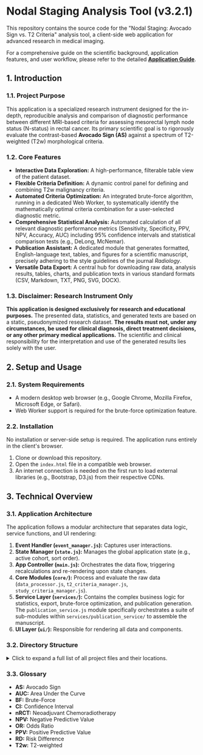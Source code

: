 # Nodal Staging Analysis Tool (v3.2.1)

This repository contains the source code for the "Nodal Staging: Avocado Sign vs. T2 Criteria" analysis tool, a client-side web application for advanced research in medical imaging.

For a comprehensive guide on the scientific background, application features, and user workflow, please refer to the detailed **[Application Guide](./docs/Application_Guide.md)**.

## 1. Introduction

### 1.1. Project Purpose
This application is a specialized research instrument designed for the in-depth, reproducible analysis and comparison of diagnostic performance between different MRI-based criteria for assessing mesorectal lymph node status (N-status) in rectal cancer. Its primary scientific goal is to rigorously evaluate the contrast-based **Avocado Sign (AS)** against a spectrum of T2-weighted (T2w) morphological criteria.

### 1.2. Core Features
*   **Interactive Data Exploration:** A high-performance, filterable table view of the patient dataset.
*   **Flexible Criteria Definition:** A dynamic control panel for defining and combining T2w malignancy criteria.
*   **Automated Criteria Optimization:** An integrated brute-force algorithm, running in a dedicated Web Worker, to systematically identify the mathematically optimal criteria combination for a user-selected diagnostic metric.
*   **Comprehensive Statistical Analysis:** Automated calculation of all relevant diagnostic performance metrics (Sensitivity, Specificity, PPV, NPV, Accuracy, AUC) including 95% confidence intervals and statistical comparison tests (e.g., DeLong, McNemar).
*   **Publication Assistant:** A dedicated module that generates formatted, English-language text, tables, and figures for a scientific manuscript, precisely adhering to the style guidelines of the journal *Radiology*.
*   **Versatile Data Export:** A central hub for downloading raw data, analysis results, tables, charts, and publication texts in various standard formats (CSV, Markdown, TXT, PNG, SVG, DOCX).

### 1.3. Disclaimer: Research Instrument Only
**This application is designed exclusively for research and educational purposes.** The presented data, statistics, and generated texts are based on a static, pseudonymized research dataset. **The results must not, under any circumstances, be used for clinical diagnosis, direct treatment decisions, or any other primary medical applications.** The scientific and clinical responsibility for the interpretation and use of the generated results lies solely with the user.

## 2. Setup and Usage

### 2.1. System Requirements
*   A modern desktop web browser (e.g., Google Chrome, Mozilla Firefox, Microsoft Edge, or Safari).
*   Web Worker support is required for the brute-force optimization feature.

### 2.2. Installation
No installation or server-side setup is required. The application runs entirely in the client's browser.

1.  Clone or download this repository.
2.  Open the `index.html` file in a compatible web browser.
3.  An internet connection is needed on the first run to load external libraries (e.g., Bootstrap, D3.js) from their respective CDNs.

## 3. Technical Overview

### 3.1. Application Architecture
The application follows a modular architecture that separates data logic, service functions, and UI rendering:

1.  **Event Handler (`event_manager.js`):** Captures user interactions.
2.  **State Manager (`state.js`):** Manages the global application state (e.g., active cohort, sort order).
3.  **App Controller (`main.js`):** Orchestrates the data flow, triggering recalculations and re-rendering upon state changes.
4.  **Core Modules (`core/`):** Process and evaluate the raw data (`data_processor.js`, `t2_criteria_manager.js`, `study_criteria_manager.js`).
5.  **Service Layer (`services/`):** Contains the complex business logic for statistics, export, brute-force optimization, and publication generation. The `publication_service.js` module specifically orchestrates a suite of sub-modules within `services/publication_service/` to assemble the manuscript.
6.  **UI Layer (`ui/`):** Responsible for rendering all data and components.

### 3.2. Directory Structure
<details>
<summary>Click to expand a full list of all project files and their locations.</summary>

```
/
├── css/
│   └── style.css
├── data/
│   └── data.js
├── docs/
│   ├── Application_Guide.md
│   ├── Barbaro_2024_summary.txt
│   ├── Koh_2008_summary.txt
│   ├── Lurz_Schaefer_AvocadoSign_2025.pdf.txt
│   ├── Lurz_Schaefer_AvocadoSign_2025_summary.txt
│   ├── Radiology_Publication_Instructions_for_Authors.md
│   ├── Radiology_Scientific_Style_Guide.md
│   └── Rutegard_2025_summary.txt
├── js/
│   ├── app/
│   │   ├── main.js
│   │   └── state.js
│   ├── core/
│   │   ├── data_processor.js
│   │   ├── study_criteria_manager.js
│   │   └── t2_criteria_manager.js
│   ├── services/
│   │   ├── publication_service/
│   │   │   ├── abstract_generator.js
│   │   │   ├── discussion_generator.js
│   │   │   ├── introduction_generator.js
│   │   │   ├── methods_generator.js
│   │   │   ├── publication_helpers.js
│   │   │   ├── references_generator.js
│   │   │   ├── results_generator.js
│   │   │   ├── stard_generator.js
│   │   │   └── title_page_generator.js
│   │   ├── brute_force_manager.js
│   │   ├── export_service.js
│   │   ├── publication_service.js
│   │   └── statistics_service.js
│   ├── ui/
│   │   ├── components/
│   │   │   ├── chart_renderer.js
│   │   │   ├── flowchart_renderer.js
│   │   │   ├── table_renderer.js
│   │   │   └── ui_components.js
│   │   ├── tabs/
│   │   │   ├── analysis_tab.js
│   │   │   ├── comparison_tab.js
│   │   │   ├── data_tab.js
│   │   │   ├── export_tab.js
│   │   │   ├── publication_tab.js
│   │   │   └── statistics_tab.js
│   │   ├── event_manager.js
│   │   └── ui_manager.js
│   ├── config.js
│   └── utils.js
├── workers/
│   └── brute_force_worker.js
├── index.html
└── README.md
```

</details>

### 3.3. Glossary
*   **AS:** Avocado Sign
*   **AUC:** Area Under the Curve
*   **BF:** Brute-Force
*   **CI:** Confidence Interval
*   **nRCT:** Neoadjuvant Chemoradiotherapy
*   **NPV:** Negative Predictive Value
*   **OR:** Odds Ratio
*   **PPV:** Positive Predictive Value
*   **RD:** Risk Difference
*   **T2w:** T2-weighted
